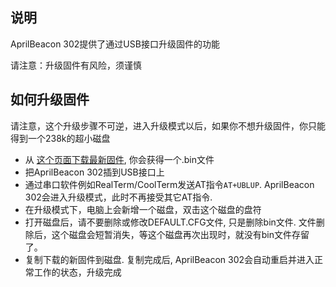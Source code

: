 <languages/>

## 说明

AprilBeacon 302提供了通过USB接口升级固件的功能

请注意：升级固件有风险，须谨慎

## 如何升级固件

请注意，这个升级步骤不可逆，进入升级模式以后，如果你不想升级固件，你只能得到一个238k的超小磁盘

  - 从 [这个页面下载最新固件](/AprilBeacon_302#Downloads "wikilink"), 你会获得一个.bin文件
  - 把AprilBeacon 302插到USB接口上
  - 通过串口软件例如RealTerm/CoolTerm发送AT指令`AT+UBLUP`. AprilBeacon
    302会进入升级模式，此时不再接受其它AT指令.
  - 在升级模式下，电脑上会新增一个磁盘，双击这个磁盘的盘符
  - 打开磁盘后，请不要删除或修改DEFAULT.CFG文件, 只是删除bin文件.
    文件删除后，这个磁盘会短暂消失，等这个磁盘再次出现时，就没有bin文件存留了。
  - 复制下载的新固件到磁盘. 复制完成后, AprilBeacon 302会自动重启并进入正常工作的状态，升级完成